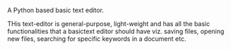 A Python based basic text editor.

THis text-editor is general-purpose, light-weight and has all the basic functionalities that a basictext editor should have viz. saving files, opening new files, searching for specific keywords in a document etc.
